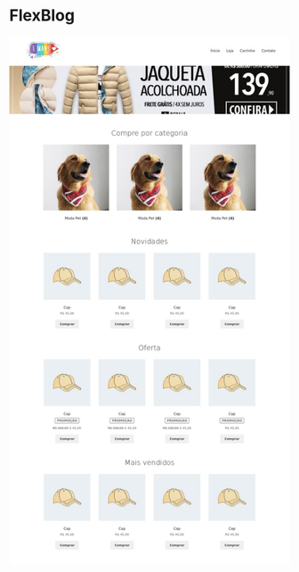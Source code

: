 # FlexBlog

![alt text](https://raw.githubusercontent.com/juaopedrosilva/flex-shop/master/screen.jpg)
